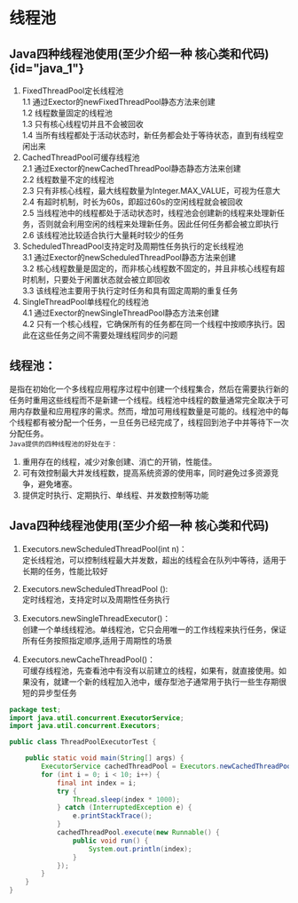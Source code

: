 # 线程池

## Java四种线程池使用(至少介绍一种 核心类和代码) {id="java_1"}
1. FixedThreadPool定长线程池     
1.1 通过Exector的newFixedThreadPool静态方法来创建     
1.2 线程数量固定的线程池      
1.3 只有核心线程切并且不会被回收      
1.4 当所有线程都处于活动状态时，新任务都会处于等待状态，直到有线程空闲出来     
2. CachedThreadPool可缓存线程池           
2.1 通过Exector的newCachedThreadPool静态静态方法来创建          
2.2 线程数量不定的线程池      
2.3 只有非核心线程，最大线程数量为Integer.MAX_VALUE，可视为任意大     
2.4 有超时机制，时长为60s，即超过60s的空闲线程就会被回收       
2.5 当线程池中的线程都处于活动状态时，线程池会创建新的线程来处理新任务，否则就会利用空闲的线程来处理新任务。因此任何任务都会被立即执行           
2.6 该线程池比较适合执行大量耗时较少的任务         
3. ScheduledThreadPool支持定时及周期性任务执行的定长线程池            
3.1 通过Exector的newScheduledThreadPool静态方法来创建         
3.2 核心线程数量是固定的，而非核心线程数不固定的，并且非核心线程有超时机制，只要处于闲置状态就会被立即回收     
3.3 该线程池主要用于执行定时任务和具有固定周期的重复任务          
4. SingleThreadPool单线程化的线程池         
4.1 通过Exector的newSingleThreadPool静态方法来创建            
4.2 只有一个核心线程，它确保所有的任务都在同一个线程中按顺序执行。因此在这些任务之间不需要处理线程同步的问题        

## 线程池：
是指在初始化一个多线程应用程序过程中创建一个线程集合，然后在需要执行新的任务时重用这些线程而不是新建一个线程。线程池中线程的数量通常完全取决于可用内存数量和应用程序的需求。然而，增加可用线程数量是可能的。线程池中的每个线程都有被分配一个任务，一旦任务已经完成了，线程回到池子中并等待下一次分配任务。       
`Java提供的四种线程池的好处在于：`
1. 重用存在的线程，减少对象创建、消亡的开销，性能佳。
2. 可有效控制最大并发线程数，提高系统资源的使用率，同时避免过多资源竞争，避免堵塞。
3. 提供定时执行、定期执行、单线程、并发数控制等功能

## Java四种线程池使用(至少介绍一种 核心类和代码)
1. Executors.newScheduledThreadPool(int n)：     
定长线程池，可以控制线程最大并发数，超出的线程会在队列中等待，适用于长期的任务，性能比较好       
   
2. Executors.newScheduledThreadPool ():        
定时线程池，支持定时以及周期性任务执行     

3. Executors.newSingleThreadExecutor()：     
创建一个单线线程池。单线程池，它只会用唯一的工作线程来执行任务，保证所有任务按照指定顺序,适用于周期性的场景      
   
4. Executors.newCacheThreadPool()：      
可缓存线程池，先查看池中有没有以前建立的线程，如果有，就直接使用。如果没有，就建一个新的线程加入池中，缓存型池子通常用于执行一些生存期很短的异步型任务
```java 
package test;
import java.util.concurrent.ExecutorService;
import java.util.concurrent.Executors;

public class ThreadPoolExecutorTest {

    public static void main(String[] args) {
        ExecutorService cachedThreadPool = Executors.newCachedThreadPool();
        for (int i = 0; i < 10; i++) {
            final int index = i;
            try {
                Thread.sleep(index * 1000);
            } catch (InterruptedException e) {
                e.printStackTrace();
            }
            cachedThreadPool.execute(new Runnable() {
                public void run() {
                    System.out.println(index);
                }
            });
        }
    }
} 
```   

